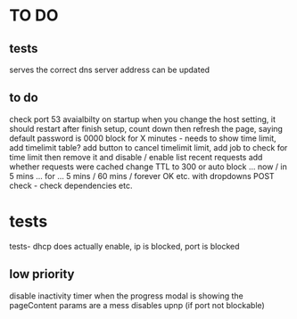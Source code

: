 
# TO DO 
## tests
 serves the correct dns server address 
 can be updated

 
## to do
check port 53 avaialbilty on startup
when you change the host setting, it should restart 
after finish setup, count down then refresh the page, saying default password is 0000 
block for X minutes - needs to show time limit, add timelimit table? add button to cancel timelimit limit,  add job to check for time limit then remove it and disable / enable
list recent requests
add whether requests were cached
change TTL to 300 or auto
block ... now / in 5 mins ... for ... 5 mins / 60 mins / forever OK etc. with dropdowns
POST check - check dependencies etc.


# tests
tests-  dhcp does actually enable, ip is blocked, port is blocked

## low priority
disable inactivity timer when the progress modal is showing
the pageContent params are a mess
disables upnp (if port not blockable)
